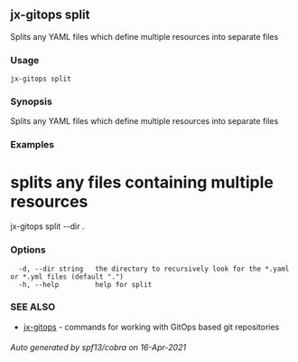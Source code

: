 ## jx-gitops split

Splits any YAML files which define multiple resources into separate files

### Usage

```
jx-gitops split
```

### Synopsis

Splits any YAML files which define multiple resources into separate files

### Examples

  # splits any files containing multiple resources
  jx-gitops split --dir .

### Options

```
  -d, --dir string   the directory to recursively look for the *.yaml or *.yml files (default ".")
  -h, --help         help for split
```

### SEE ALSO

* [jx-gitops](jx-gitops.md)	 - commands for working with GitOps based git repositories

###### Auto generated by spf13/cobra on 16-Apr-2021

